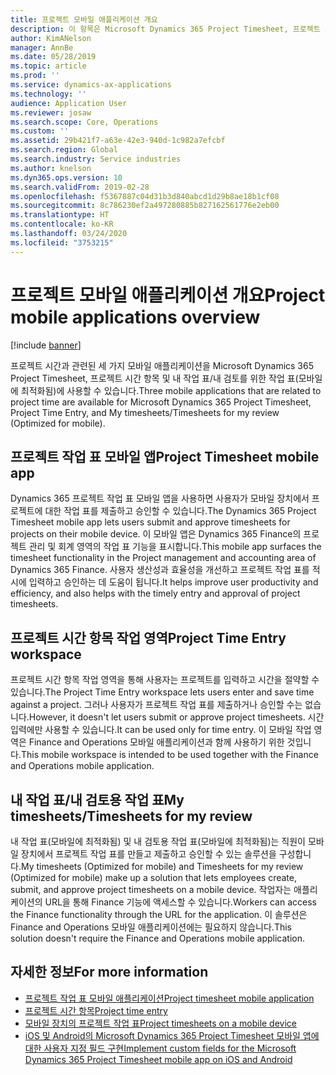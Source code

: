 ```yaml
---
title: 프로젝트 모바일 애플리케이션 개요
description: 이 항목은 Microsoft Dynamics 365 Project Timesheet, 프로젝트 시간 항목 및 모바일 장치에서 사용할 수 있는 내 작업 표/작업 표의 프로젝트 시간 관련 애플리케이션에 대한 일반 정보를 제공합니다.
author: KimANelson
manager: AnnBe
ms.date: 05/28/2019
ms.topic: article
ms.prod: ''
ms.service: dynamics-ax-applications
ms.technology: ''
audience: Application User
ms.reviewer: josaw
ms.search.scope: Core, Operations
ms.custom: ''
ms.assetid: 29b421f7-a63e-42e3-940d-1c982a7efcbf
ms.search.region: Global
ms.search.industry: Service industries
ms.author: knelson
ms.dyn365.ops.version: 10
ms.search.validFrom: 2019-02-28
ms.openlocfilehash: f5367887c04d31b3d840abcd1d29b8ae18b1cf08
ms.sourcegitcommit: 8c786230ef2a497280885b827162561776e2eb00
ms.translationtype: HT
ms.contentlocale: ko-KR
ms.lasthandoff: 03/24/2020
ms.locfileid: "3753215"
---
```

# <a name="project-mobile-applications-overview"></a><span data-ttu-id="9a708-103">프로젝트 모바일 애플리케이션 개요</span><span class="sxs-lookup"><span data-stu-id="9a708-103">Project mobile applications overview</span></span>

[!include [banner](../includes/banner.md)]

<span data-ttu-id="9a708-104">프로젝트 시간과 관련된 세 가지 모바일 애플리케이션을 Microsoft Dynamics 365 Project Timesheet, 프로젝트 시간 항목 및 내 작업 표/내 검토를 위한 작업 표(모바일에 최적화됨)에 사용할 수 있습니다.</span><span class="sxs-lookup"><span data-stu-id="9a708-104">Three mobile applications that are related to project time are available for Microsoft Dynamics 365 Project Timesheet, Project Time Entry, and My timesheets/Timesheets for my review (Optimized for mobile).</span></span>

## <a name="project-timesheet-mobile-app"></a><span data-ttu-id="9a708-105">프로젝트 작업 표 모바일 앱</span><span class="sxs-lookup"><span data-stu-id="9a708-105">Project Timesheet mobile app</span></span>

<span data-ttu-id="9a708-106">Dynamics 365 프로젝트 작업 표 모바일 앱을 사용하면 사용자가 모바일 장치에서 프로젝트에 대한 작업 표를 제출하고 승인할 수 있습니다.</span><span class="sxs-lookup"><span data-stu-id="9a708-106">The Dynamics 365 Project Timesheet mobile app lets users submit and approve timesheets for projects on their mobile device.</span></span> <span data-ttu-id="9a708-107">이 모바일 앱은 Dynamics 365 Finance의 프로젝트 관리 및 회계 영역의 작업 표 기능을 표시합니다.</span><span class="sxs-lookup"><span data-stu-id="9a708-107">This mobile app surfaces the timesheet functionality in the Project management and accounting area of Dynamics 365 Finance.</span></span> <span data-ttu-id="9a708-108">사용자 생산성과 효율성을 개선하고 프로젝트 작업 표를 적시에 입력하고 승인하는 데 도움이 됩니다.</span><span class="sxs-lookup"><span data-stu-id="9a708-108">It helps improve user productivity and efficiency, and also helps with the timely entry and approval of project timesheets.</span></span>

## <a name="project-time-entry-workspace"></a><span data-ttu-id="9a708-109">프로젝트 시간 항목 작업 영역</span><span class="sxs-lookup"><span data-stu-id="9a708-109">Project Time Entry workspace</span></span>

<span data-ttu-id="9a708-110">프로젝트 시간 항목 작업 영역을 통해 사용자는 프로젝트를 입력하고 시간을 절약할 수 있습니다.</span><span class="sxs-lookup"><span data-stu-id="9a708-110">The Project Time Entry workspace lets users enter and save time against a project.</span></span> <span data-ttu-id="9a708-111">그러나 사용자가 프로젝트 작업 표를 제출하거나 승인할 수는 없습니다.</span><span class="sxs-lookup"><span data-stu-id="9a708-111">However, it doesn't let users submit or approve project timesheets.</span></span> <span data-ttu-id="9a708-112">시간 입력에만 사용할 수 있습니다.</span><span class="sxs-lookup"><span data-stu-id="9a708-112">It can be used only for time entry.</span></span> <span data-ttu-id="9a708-113">이 모바일 작업 영역은 Finance and Operations 모바일 애플리케이션과 함께 사용하기 위한 것입니다.</span><span class="sxs-lookup"><span data-stu-id="9a708-113">This mobile workspace is intended to be used together with the Finance and Operations mobile application.</span></span>

## <a name="my-timesheetstimesheets-for-my-review"></a><span data-ttu-id="9a708-114">내 작업 표/내 검토용 작업 표</span><span class="sxs-lookup"><span data-stu-id="9a708-114">My timesheets/Timesheets for my review</span></span>

<span data-ttu-id="9a708-115">내 작업 표(모바일에 최적화됨) 및 내 검토용 작업 표(모바일에 최적화됨)는 직원이 모바일 장치에서 프로젝트 작업 표를 만들고 제출하고 승인할 수 있는 솔루션을 구성합니다.</span><span class="sxs-lookup"><span data-stu-id="9a708-115">My timesheets (Optimized for mobile) and Timesheets for my review (Optimized for mobile) make up a solution that lets employees create, submit, and approve project timesheets on a mobile device.</span></span> <span data-ttu-id="9a708-116">작업자는 애플리케이션의 URL을 통해 Finance 기능에 액세스할 수 있습니다.</span><span class="sxs-lookup"><span data-stu-id="9a708-116">Workers can access the Finance functionality through the URL for the application.</span></span> <span data-ttu-id="9a708-117">이 솔루션은 Finance and Operations 모바일 애플리케이션에는 필요하지 않습니다.</span><span class="sxs-lookup"><span data-stu-id="9a708-117">This solution doesn't require the Finance and Operations mobile application.</span></span>

## <a name="for-more-information"></a><span data-ttu-id="9a708-118">자세한 정보</span><span class="sxs-lookup"><span data-stu-id="9a708-118">For more information</span></span>

- [<span data-ttu-id="9a708-119">프로젝트 작업 표 모바일 애플리케이션</span><span class="sxs-lookup"><span data-stu-id="9a708-119">Project timesheet mobile application</span></span>](project-timesheet.md)
- [<span data-ttu-id="9a708-120">프로젝트 시간 항목</span><span class="sxs-lookup"><span data-stu-id="9a708-120">Project time entry</span></span>]( project-time-entry-mobile-workspace.md)
- [<span data-ttu-id="9a708-121">모바일 장치의 프로젝트 작업 표</span><span class="sxs-lookup"><span data-stu-id="9a708-121">Project timesheets on a mobile device</span></span>](Mobile-timesheets.md)
- [<span data-ttu-id="9a708-122">iOS 및 Android의 Microsoft Dynamics 365 Project Timesheet 모바일 앱에 대한 사용자 지정 필드 구현</span><span class="sxs-lookup"><span data-stu-id="9a708-122">Implement custom fields for the Microsoft Dynamics 365 Project Timesheet mobile app on iOS and Android</span></span>](custom-fields-mobile.md)
